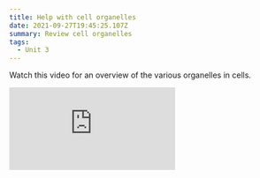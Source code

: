 ```yaml
---
title: Help with cell organelles
date: 2021-09-27T19:45:25.107Z
summary: Review cell organelles
tags:
  - Unit 3
---
```

Watch this video for an overview of the various organelles in cells.

<div class="youtube-container"><iframe class="responsive-iframe" src="https://www.youtube.com/embed/8IlzKri08kk" frameborder="0" allow="accelerometer; autoplay; clipboard-write; encrypted-media; gyroscope; picture-in-picture" allowfullscreen></iframe></div>